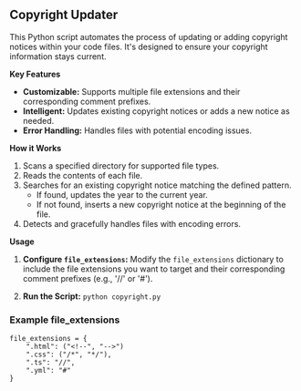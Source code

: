 ## Copyright Updater

This Python script automates the process of updating or adding copyright notices within your code files.  It's designed to ensure your copyright information stays current.

**Key Features**

* **Customizable:** Supports multiple file extensions and their corresponding comment prefixes.
* **Intelligent:** Updates existing copyright notices or adds a new notice as needed.
* **Error Handling:** Handles files with potential encoding issues.

**How it Works**

1. Scans a specified directory for supported file types.
2. Reads the contents of each file.
3. Searches for an existing copyright notice matching the defined pattern.
    * If found, updates the year to the current year.
    * If not found, inserts a new copyright notice at the beginning of the file.
4. Detects and gracefully handles files with encoding errors.

**Usage**

1. **Configure `file_extensions`:**  Modify the `file_extensions` dictionary to include the file extensions you want to target and their corresponding comment prefixes (e.g., '//' or '#').

2. **Run the Script:**
   `python copyright.py`


### Example file_extensions

```
file_extensions = {
    ".html": ("<!--", "-->")
    ".css": ("/*", "*/"),
    ".ts": "//",
    ".yml": "#"
}
